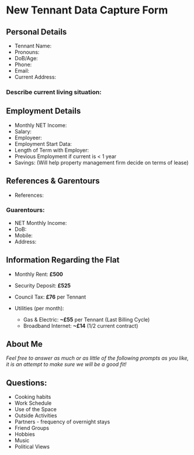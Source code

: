 # New Tennant Data Capture Form
## Personal Details
- Tennant Name:
- Pronouns:
- DoB/Age:
- Phone: 
- Email: 
- Current Address:

### Describe current living situation:


## Employment Details
- Monthly NET Income: 
- Salary:
- Employeer:
- Employment Start Data:
- Length of Term with Employer:
- Previous Employment if current is < 1 year
- Savings: (Will help property management firm decide on terms of lease)

## References & Garentours
- References:

### Guarentours:
- NET Monthly Income: 
- DoB: 
- Mobile: 
- Address:

## Information Regarding the Flat

- Monthly Rent: **£500**
- Security Deposit: **£525**

- Council Tax: **£76** per Tennant
- Utilities (per month):
  - Gas & Electric: **~£55** per Tennant (Last Billing Cycle)
  - Broadband Internet: **~£14** (1/2 current contract) 


## About Me
_Feel free to answer as much or as little of the following prompts as you like, it is an attempt to make sure we will be a good fit!_

## Questions:
- Cooking habits
- Work Schedule
- Use of the Space
- Outside Activities
- Partners - frequency of overnight stays
- Friend Groups
- Hobbies
- Music
- Political Views



